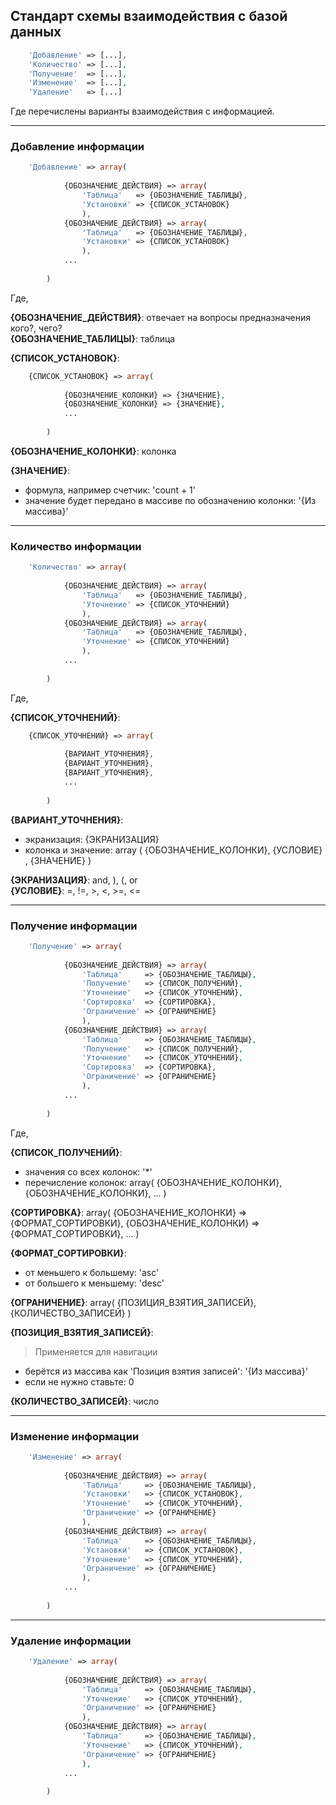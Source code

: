 ## Стандарт схемы взаимодействия с базой данных

```php
    'Добавление' => [...],
    'Количество' => [...],
    'Получение'  => [...],
    'Изменение'  => [...],
    'Удаление'   => [...]
```

Где перечислены варианты взаимодействия с информацией.

<hr>

### Добавление информации
```php
    'Добавление' => array(
    
            {ОБОЗНАЧЕНИЕ_ДЕЙСТВИЯ} => array(
                'Таблица'   => {ОБОЗНАЧЕНИЕ_ТАБЛИЦЫ},
                'Установки' => {СПИСОК_УСТАНОВОК}
                ),
            {ОБОЗНАЧЕНИЕ_ДЕЙСТВИЯ} => array(
                'Таблица'   => {ОБОЗНАЧЕНИЕ_ТАБЛИЦЫ},
                'Установки' => {СПИСОК_УСТАНОВОК}
                ),
            ...
            
        )
```

Где,
 
**{ОБОЗНАЧЕНИЕ_ДЕЙСТВИЯ}**: отвечает на вопросы предназначения кого?, чего?<br>
**{ОБОЗНАЧЕНИЕ_ТАБЛИЦЫ}**: таблица

**{СПИСОК_УСТАНОВОК}**:
```php
    {СПИСОК_УСТАНОВОК} => array(
    
            {ОБОЗНАЧЕНИЕ_КОЛОНКИ} => {ЗНАЧЕНИЕ},
            {ОБОЗНАЧЕНИЕ_КОЛОНКИ} => {ЗНАЧЕНИЕ},
            ...
            
        )
```

**{ОБОЗНАЧЕНИЕ_КОЛОНКИ}**: колонка

**{ЗНАЧЕНИЕ}**:

- формула, например счетчик:  'count + 1'
- значение будет передано в массиве по обозначению колонки: '{Из массива}'

<hr>

### Количество информации

```php
    'Количество' => array(
    
            {ОБОЗНАЧЕНИЕ_ДЕЙСТВИЯ} => array(
                'Таблица'   => {ОБОЗНАЧЕНИЕ_ТАБЛИЦЫ},
                'Уточнение' => {СПИСОК_УТОЧНЕНИЙ}
                ),
            {ОБОЗНАЧЕНИЕ_ДЕЙСТВИЯ} => array(
                'Таблица'   => {ОБОЗНАЧЕНИЕ_ТАБЛИЦЫ},
                'Уточнение' => {СПИСОК_УТОЧНЕНИЙ}
                ),
            ...
            
        )
```

Где, 

**{СПИСОК_УТОЧНЕНИЙ}**:
```php
    {СПИСОК_УТОЧНЕНИЙ} => array(
    
            {ВАРИАНТ_УТОЧНЕНИЯ},
            {ВАРИАНТ_УТОЧНЕНИЯ},
            {ВАРИАНТ_УТОЧНЕНИЯ},
            ...
            
        )
```

**{ВАРИАНТ_УТОЧНЕНИЯ}**:

- экранизация: {ЭКРАНИЗАЦИЯ}
- колонка и значение: array ( {ОБОЗНАЧЕНИЕ_КОЛОНКИ}, {УСЛОВИЕ} , {ЗНАЧЕНИЕ} )

**{ЭКРАНИЗАЦИЯ}**: and, ), (, or<br>
**{УСЛОВИЕ}**: =, !=, >, <, >=, <=

<hr>

### Получение информации

```php
    'Получение' => array(
    
            {ОБОЗНАЧЕНИЕ_ДЕЙСТВИЯ} => array(
                'Таблица'     => {ОБОЗНАЧЕНИЕ_ТАБЛИЦЫ},
                'Получение'   => {СПИСОК_ПОЛУЧЕНИЙ},
                'Уточнение'   => {СПИСОК_УТОЧНЕНИЙ},
                'Сортировка'  => {СОРТИРОВКА},
                'Ограничение' => {ОГРАНИЧЕНИЕ}
                ),
            {ОБОЗНАЧЕНИЕ_ДЕЙСТВИЯ} => array(
                'Таблица'     => {ОБОЗНАЧЕНИЕ_ТАБЛИЦЫ},
                'Получение'   => {СПИСОК_ПОЛУЧЕНИЙ},
                'Уточнение'   => {СПИСОК_УТОЧНЕНИЙ},
                'Сортировка'  => {СОРТИРОВКА},
                'Ограничение' => {ОГРАНИЧЕНИЕ}
                ),
            ...
            
        )
```

Где, 

**{СПИСОК_ПОЛУЧЕНИЙ}**: 

- значения со всех колонок: '*'
- перечисление колонок: array( {ОБОЗНАЧЕНИЕ_КОЛОНКИ}, {ОБОЗНАЧЕНИЕ_КОЛОНКИ}, ... )

**{СОРТИРОВКА}**: array( {ОБОЗНАЧЕНИЕ_КОЛОНКИ} => {ФОРМАТ_СОРТИРОВКИ}, {ОБОЗНАЧЕНИЕ_КОЛОНКИ} => {ФОРМАТ_СОРТИРОВКИ}, ... )

**{ФОРМАТ_СОРТИРОВКИ}**: 
- от меньшего к большему: 'asc'
- от большего к меньшему: 'desc'

**{ОГРАНИЧЕНИЕ}**: array( {ПОЗИЦИЯ_ВЗЯТИЯ_ЗАПИСЕЙ}, {КОЛИЧЕСТВО_ЗАПИСЕЙ} )

**{ПОЗИЦИЯ_ВЗЯТИЯ_ЗАПИСЕЙ}**:
> Применяется для навигации
- берётся из массива как 'Позиция взятия записей': '{Из массива}'
- если не нужно ставьте: 0

**{КОЛИЧЕСТВО_ЗАПИСЕЙ}**: число

<hr>

### Изменение информации

```php
    'Изменение' => array(
    
            {ОБОЗНАЧЕНИЕ_ДЕЙСТВИЯ} => array(
                'Таблица'     => {ОБОЗНАЧЕНИЕ_ТАБЛИЦЫ},
                'Установки'   => {СПИСОК_УСТАНОВОК},
                'Уточнение'   => {СПИСОК_УТОЧНЕНИЙ},
                'Ограничение' => {ОГРАНИЧЕНИЕ}
                ),
            {ОБОЗНАЧЕНИЕ_ДЕЙСТВИЯ} => array(
                'Таблица'     => {ОБОЗНАЧЕНИЕ_ТАБЛИЦЫ},
                'Установки'   => {СПИСОК_УСТАНОВОК},
                'Уточнение'   => {СПИСОК_УТОЧНЕНИЙ},
                'Ограничение' => {ОГРАНИЧЕНИЕ}
                ),
            ...
            
        )
```

<hr>

### Удаление информации

```php
    'Удаление' => array(
    
            {ОБОЗНАЧЕНИЕ_ДЕЙСТВИЯ} => array(
                'Таблица'     => {ОБОЗНАЧЕНИЕ_ТАБЛИЦЫ},
                'Уточнение'   => {СПИСОК_УТОЧНЕНИЙ},
                'Ограничение' => {ОГРАНИЧЕНИЕ}
                ),
            {ОБОЗНАЧЕНИЕ_ДЕЙСТВИЯ} => array(
                'Таблица'     => {ОБОЗНАЧЕНИЕ_ТАБЛИЦЫ},
                'Уточнение'   => {СПИСОК_УТОЧНЕНИЙ},
                'Ограничение' => {ОГРАНИЧЕНИЕ}
                ),
            ...
            
        )
```